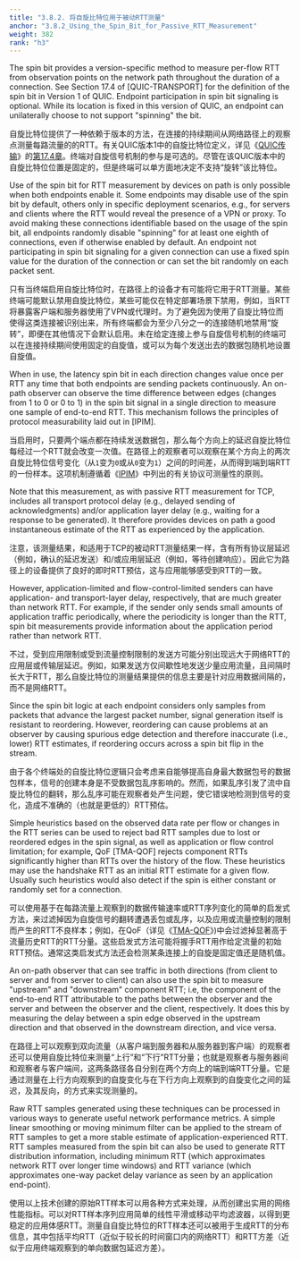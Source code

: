 ```yaml
---
title: "3.8.2. 将自旋比特位用于被动RTT测量"
anchor: "3.8.2_Using_the_Spin_Bit_for_Passive_RTT_Measurement"
weight: 382
rank: "h3"
---
```


The spin bit provides a version-specific method to measure per-flow RTT from observation points on the network path throughout the duration of a connection. See Section 17.4 of [QUIC-TRANSPORT] for the definition of the spin bit in Version 1 of QUIC. Endpoint participation in spin bit signaling is optional. While its location is fixed in this version of QUIC, an endpoint can unilaterally choose to not support "spinning" the bit.

自旋比特位提供了一种依赖于版本的方法，在连接的持续期间从网络路径上的观察点测量每路流量的的RTT。有关QUIC版本1中的自旋比特位定义，详见《[QUIC传输](../RFC9000_Chinese_Simplified)》的[第17.4章](../RFC9000_Chinese_Simplified/#17.4_Latency_Spin_Bit)。终端对自旋信号机制的参与是可选的。尽管在该QUIC版本中的自旋比特位位置是固定的，但是终端可以单方面地决定不支持“旋转”该比特位。

Use of the spin bit for RTT measurement by devices on path is only possible when both endpoints enable it. Some endpoints may disable use of the spin bit by default, others only in specific deployment scenarios, e.g., for servers and clients where the RTT would reveal the presence of a VPN or proxy. To avoid making these connections identifiable based on the usage of the spin bit, all endpoints randomly disable "spinning" for at least one eighth of connections, even if otherwise enabled by default. An endpoint not participating in spin bit signaling for a given connection can use a fixed spin value for the duration of the connection or can set the bit randomly on each packet sent.

只有当终端启用自旋比特位时，在路径上的设备才有可能将它用于RTT测量。某些终端可能默认禁用自旋比特位，某些可能仅在特定部署场景下禁用，例如，当RTT将暴露客户端和服务器使用了VPN或代理时。为了避免因为使用了自旋比特位而使得这类连接被识别出来，所有终端都会为至少八分之一的连接随机地禁用“旋转”，即便在其他情况下会默认启用。未在给定连接上参与自旋信号机制的终端可以在连接持续期间使用固定的自旋值，或可以为每个发送出去的数据包随机地设置自旋值。

When in use, the latency spin bit in each direction changes value once per RTT any time that both endpoints are sending packets continuously. An on-path observer can observe the time difference between edges (changes from 1 to 0 or 0 to 1) in the spin bit signal in a single direction to measure one sample of end-to-end RTT. This mechanism follows the principles of protocol measurability laid out in [IPIM].

当启用时，只要两个端点都在持续发送数据包，那么每个方向上的延迟自旋比特位每经过一个RTT就会改变一次值。在路径上的观察者可以观察在某个方向上的两次自旋比特位信号变化（从`1`变为`0`或从`0`变为`1`）之间的时间差，从而得到端到端RTT的一份样本。这项机制遵循着《[IPIM](https://arxiv.org/abs/1612.02902)》中列出的有关协议可测量性的原则。

Note that this measurement, as with passive RTT measurement for TCP, includes all transport protocol delay (e.g., delayed sending of acknowledgments) and/or application layer delay (e.g., waiting for a response to be generated). It therefore provides devices on path a good instantaneous estimate of the RTT as experienced by the application.

注意，该测量结果，和适用于TCP的被动RTT测量结果一样，含有所有协议层延迟（例如，确认的延迟发送）和/或应用层延迟（例如，等待创建响应）。因此它为路径上的设备提供了良好的即时RTT预估，这与应用能够感受到RTT的一致。

However, application-limited and flow-control-limited senders can have application- and transport-layer delay, respectively, that are much greater than network RTT. For example, if the sender only sends small amounts of application traffic periodically, where the periodicity is longer than the RTT, spin bit measurements provide information about the application period rather than network RTT.

不过，受到应用限制或受到流量控制限制的发送方可能分别出现远大于网络RTT的应用层或传输层延迟。例如，如果发送方仅间歇性地发送少量应用流量，且间隔时长大于RTT，那么自旋比特位的测量结果提供的信息主要是针对应用数据间隔的，而不是网络RTT。

Since the spin bit logic at each endpoint considers only samples from packets that advance the largest packet number, signal generation itself is resistant to reordering. However, reordering can cause problems at an observer by causing spurious edge detection and therefore inaccurate (i.e., lower) RTT estimates, if reordering occurs across a spin bit flip in the stream.

由于各个终端处的自旋比特位逻辑只会考虑来自能够提高自身最大数据包号的数据包样本，信号的创建本身是不受数据包乱序影响的。然而，如果乱序引发了流中自旋比特位的翻转，那么乱序可能在观察者处产生问题，使它错误地检测到信号的变化，造成不准确的（也就是更低的）RTT预估。

Simple heuristics based on the observed data rate per flow or changes in the RTT series can be used to reject bad RTT samples due to lost or reordered edges in the spin signal, as well as application or flow control limitation; for example, QoF [TMA-QOF] rejects component RTTs significantly higher than RTTs over the history of the flow. These heuristics may use the handshake RTT as an initial RTT estimate for a given flow. Usually such heuristics would also detect if the spin is either constant or randomly set for a connection.

可以使用基于在每路流量上观察到的数据传输速率或RTT序列变化的简单的启发式方法，来过滤掉因为自旋信号的翻转遭遇丢包或乱序，以及应用或流量控制的限制而产生的RTT不良样本；例如，在QoF（详见《[TMA-QOF](https://link.springer.com/chapter/10.1007/978-3-642-54999-1_2)》)中会过滤掉显著高于流量历史RTT的RTT分量。这些启发式方法可能将握手RTT用作给定流量的初始RTT预估。通常这类启发式方法还会检测某条连接上的自旋是固定值还是随机值。

An on-path observer that can see traffic in both directions (from client to server and from server to client) can also use the spin bit to measure "upstream" and "downstream" component RTT; i.e, the component of the end-to-end RTT attributable to the paths between the observer and the server and between the observer and the client, respectively. It does this by measuring the delay between a spin edge observed in the upstream direction and that observed in the downstream direction, and vice versa.

在路径上可以观察到双向流量（从客户端到服务器和从服务器到客户端）的观察者还可以使用自旋比特位来测量“上行”和“下行”RTT分量；也就是观察者与服务器间和观察者与客户端间，这两条路径各自分别在两个方向上的端到端RTT分量。它是通过测量在上行方向观察到的自旋变化与在下行方向上观察到的自旋变化之间的延迟，及其反向，的方式来实现测量的。

Raw RTT samples generated using these techniques can be processed in various ways to generate useful network performance metrics. A simple linear smoothing or moving minimum filter can be applied to the stream of RTT samples to get a more stable estimate of application-experienced RTT. RTT samples measured from the spin bit can also be used to generate RTT distribution information, including minimum RTT (which approximates network RTT over longer time windows) and RTT variance (which approximates one-way packet delay variance as seen by an application end-point).

使用以上技术创建的原始RTT样本可以用各种方式来处理，从而创建出实用的网络性能指标。可以对RTT样本序列应用简单的线性平滑或移动平均滤波器，以得到更稳定的应用体感RTT。测量自自旋比特位的RTT样本还可以被用于生成RTT的分布信息，其中包括平均RTT（近似于较长的时间窗口内的网络RTT）和RTT方差（近似于应用终端观察到的单向数据包延迟方差）。

